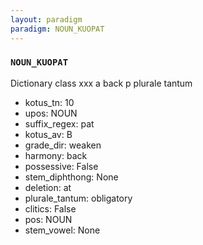 ```yaml
---
layout: paradigm
paradigm: NOUN_KUOPAT
---
```

### ` NOUN_KUOPAT `

Dictionary class xxx a back p plurale tantum
* kotus_tn: 10
* upos: NOUN
* suffix_regex: pat
* kotus_av: B
* grade_dir: weaken
* harmony: back
* possessive: False
* stem_diphthong: None
* deletion: at
* plurale_tantum: obligatory
* clitics: False
* pos: NOUN
* stem_vowel: None
